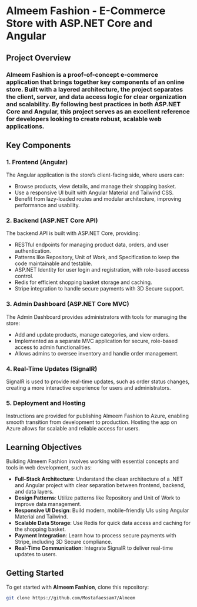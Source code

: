 # Almeem Fashion - E-Commerce Store with ASP.NET Core and Angular

## Project Overview

### Almeem Fashion is a proof-of-concept e-commerce application that brings together key components of an online store. Built with a layered architecture, the project separates the client, server, and data access logic for clear organization and scalability. By following best practices in both ASP.NET Core and Angular, this project serves as an excellent reference for developers looking to create robust, scalable web applications.

## Key Components

### 1. Frontend (Angular)
The Angular application is the store’s client-facing side, where users can:
- Browse products, view details, and manage their shopping basket.
- Use a responsive UI built with Angular Material and Tailwind CSS.
- Benefit from lazy-loaded routes and modular architecture, improving performance and usability.

### 2. Backend (ASP.NET Core API)
The backend API is built with ASP.NET Core, providing:
- RESTful endpoints for managing product data, orders, and user authentication.
- Patterns like Repository, Unit of Work, and Specification to keep the code maintainable and testable.
- ASP.NET Identity for user login and registration, with role-based access control.
- Redis for efficient shopping basket storage and caching.
- Stripe integration to handle secure payments with 3D Secure support.

### 3. Admin Dashboard (ASP.NET Core MVC)
The Admin Dashboard provides administrators with tools for managing the store:
- Add and update products, manage categories, and view orders.
- Implemented as a separate MVC application for secure, role-based access to admin functionalities.
- Allows admins to oversee inventory and handle order management.

### 4. Real-Time Updates (SignalR)
SignalR is used to provide real-time updates, such as order status changes, creating a more interactive experience for users and administrators.

### 5. Deployment and Hosting
Instructions are provided for publishing Almeem Fashion to Azure, enabling smooth transition from development to production. Hosting the app on Azure allows for scalable and reliable access for users.

## Learning Objectives

Building Almeem Fashion involves working with essential concepts and tools in web development, such as:
- **Full-Stack Architecture**: Understand the clean architecture of a .NET and Angular project with clear separation between frontend, backend, and data layers.
- **Design Patterns**: Utilize patterns like Repository and Unit of Work to improve data management.
- **Responsive UI Design**: Build modern, mobile-friendly UIs using Angular Material and Tailwind.
- **Scalable Data Storage**: Use Redis for quick data access and caching for the shopping basket.
- **Payment Integration**: Learn how to process secure payments with Stripe, including 3D Secure compliance.
- **Real-Time Communication**: Integrate SignalR to deliver real-time updates to users.

## Getting Started

To get started with **Almeem Fashion**, clone this repository:

```bash
git clone https://github.com/Mostafaessam7/Almeem
